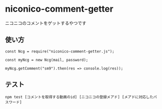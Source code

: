 # niconico-comment-getter
ニコニコのコメントをゲットするやつです

## 使い方
`const Ncg = require("niconico-comment-getter.js");`

`const myNcg = new Ncg(mail, password);`

`myNcg.getComment("sm9").then(res => console.log(res));`

## テスト
`npm test [コメントを取得する動画のid] [ニコニコの登録メアド] [メアドに対応したパスワード]`
